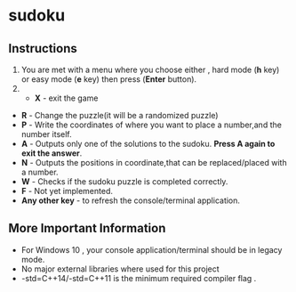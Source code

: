 # sudoku
## Instructions

1. You are met with a menu where you choose either , hard mode (**h** key) or easy mode (**e** key) then press (**Enter** button).
1. * **X** - exit the game
 * **R** - Change the puzzle(it will be a randomized puzzle)
 * **P** - Write the coordinates of where you want to place a number,and the number itself.
 * **A** - Outputs only one of the solutions to the sudoku. **Press A again to exit the answer**.
 * **N** - Outputs the positions in coordinate,that can be replaced/placed with a number.
 * **W** - Checks if the sudoku puzzle is completed correctly.
 * **F** - Not yet implemented.
 * **Any other key** - to refresh the console/terminal application.
 
## More Important Information
* For Windows 10 , your console application/terminal should be in legacy mode.
* No major external libraries where used for this project
* -std=C++14/-std=C++11 is the minimum required compiler flag .

 
 
 
